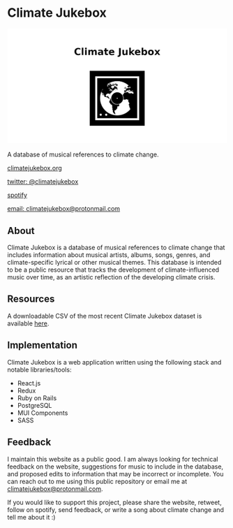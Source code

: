 # Climate Jukebox

![](./img/og-climatejukebox.png)

A database of musical references to climate change.

[climatejukebox.org](https://climatejukebox.org)

[twitter: @climatejukebox](https://twitter.com/climatejukebox)

[spotify](https://open.spotify.com/user/31heni2dxqxmpwah55ftbi7w3iyu)

[email: climatejukebox@protonmail.com](mailto:climatejukebox@protonmail.com)

## About

Climate Jukebox is a database of musical references to climate change that includes information about musical artists, albums, songs, genres, and climate-specific lyrical or other musical themes. This database is intended to be a public resource that tracks the development of climate-influenced music over time, as an artistic reflection of the developing climate crisis.

## Resources

A downloadable CSV of the most recent Climate Jukebox dataset is available [here](./data/climatejukebox_latest.csv).

## Implementation

Climate Jukebox is a web application written using the following stack and notable libraries/tools:

- React.js
- Redux
- Ruby on Rails
- PostgreSQL
- MUI Components
- SASS

## Feedback

I maintain this website as a public good.  I am always looking for technical feedback on the website, suggestions for music to include in the database, and proposed edits to information that may be incorrect or incomplete. You can reach out to me using this public repository or email me at climatejukebox@protonmail.com.

If you would like to support this project, please share the website, retweet, follow on spotify, send feedback, or write a song about climate change and tell me about it :)




